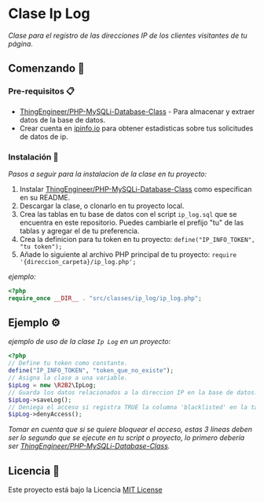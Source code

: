 # Clase Ip Log

_Clase para el registro de las direcciones IP de los clientes visitantes de tu página._

## Comenzando 🚀

### Pre-requisitos 📋

* [ThingEngineer/PHP-MySQLi-Database-Class](https://github.com/ThingEngineer/PHP-MySQLi-Database-Class/blob/master/readme.md) - Para almacenar y extraer datos de la base de datos.
* Crear cuenta en [ipinfo.io](http://ipinfo.io/) para obtener estadisticas sobre tus solicitudes de datos de ip.

### Instalación 🔧

_Pasos a seguir para la instalacion de la clase en tu proyecto:_

1. Instalar [ThingEngineer/PHP-MySQLi-Database-Class](https://github.com/ThingEngineer/PHP-MySQLi-Database-Class/blob/master/readme.md) como especifican en su README.
2. Descargar la clase, o clonarlo en tu proyecto local.
3. Crea las tablas en tu base de datos con el script `ip_log.sql` que se encuentra en este repositorio. Puedes cambiarle el prefijo "tu" de las tablas y agregar el de tu preferencia.
3. Crea la definicion para tu token en tu proyecto: `define("IP_INFO_TOKEN", "tu token");`
5. Añade lo siguiente al archivo PHP principal de tu proyecto: `require '{direccion_carpeta}/ip_log.php';`

_ejemplo:_

```php
<?php
require_once __DIR__ . "src/classes/ip_log/ip_log.php";
```

## Ejemplo ⚙️

_ejemplo de uso de la clase `Ip Log` en un proyecto:_

```php
<?php
// Define tu token como constante.
define("IP_INFO_TOKEN", "token_que_no_existe");
// Asigna la clase a una variable.
$ipLog = new \R2B2\IpLog;
// Guarda los datos relacionados a la direccion IP en la base de datos.
$ipLog->saveLog();
// Deniega el acceso si registra TRUE la columna 'blacklisted' en la tabla de direcciones ip.
$ipLog->denyAccess();
```
_Tomar en cuenta que si se quiere bloquear el acceso, estas 3 líneas deben ser lo segundo que se ejecute en tu script o proyecto, lo primero debería ser [ThingEngineer/PHP-MySQLi-Database-Class](https://github.com/ThingEngineer/PHP-MySQLi-Database-Class/blob/master/readme.md)._
## Licencia 📄

Este proyecto está bajo la Licencia [MIT License](https://github.com/R2B2DEV/Ip_Log_Class/blob/main/LICENSE)